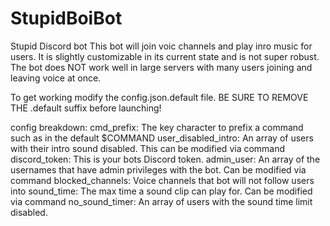 # StupidBoiBot
Stupid Discord bot 
This bot will join voic channels and play inro music for users. 
It is slightly customizable in its current state and is not super robust.
The bot does NOT work well in large servers with many users joining and leaving voice at once.

To get working modify the config.json.default file. BE SURE TO REMOVE THE .default suffix before launching!

config breakdown:
cmd_prefix: The key character to prefix a command such as in the default $COMMAND
user_disabled_intro: An array of users with their intro sound disabled. This can be modified via command
discord_token: This is your bots Discord token.
admin_user: An array of the usernames that have admin privileges with the bot. Can be modified via command
blocked_channels: Voice channels that bot will not follow users into
sound_time: The max time a sound clip can play for. Can be modified via command
no_sound_timer: An array of users with the sound time limit disabled.